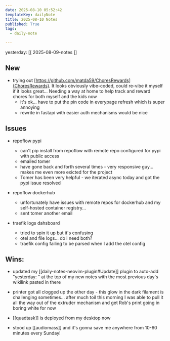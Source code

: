 ```yaml
---
date: 2025-08-10 05:52:42
templateKey: dailyNote
title: 2025-08-10 Notes
published: True
tags:
  - daily-note

---
```


yesterday: [[ 2025-08-09-notes ]]

## New

- trying out [https://github.com/matda59/ChoresRewards](ChoresRewards). It looks obviously vibe-coded, could re-vibe it myself if it looks great... Needing a way at home to help track and reward chores for both myself and the kids now
  - it's ok... have to put the pin code in everypage refresh which is super annoying
  - rewrite in fastapi with easier auth mechanisms would be nice

## Issues

- repoflow pypi
  - can't pip install from repoflow with remote repo configured for pypi with public access
  - emailed tomer
  - have gone back and forth several times - very responsive guy... makes me even more exicted for the project
  - Tomer has been very helpful - we iterated async today and got the pypi issue resolved

- repoflow dockerhub
  - unfortunately have issues with remote repos for dockerhub and my self-hosted container registry... 
  - sent tomer another email

- traefik logs dahsboard
  - tried to spin it up but it's confusing
  - otel and file logs... do i need both?
  - traefik config failing to be parsed when I add the otel config

## Wins:

- updated my [[daily-notes-neovim-plugin#Update]] plugin to auto-add "yesterday: " at the top of my new notes with the most previous day's wikilink pasted in there
- printer got all clogged up the other day - this glow in the dark filament is
challenging sometimes... after much toil this morning I was able to pull it all
the way out of the extruder mechanism and get Rob's print going in boring white
for now

- [[quadtask]] is deployed from my desktop now

- stood up [[audiomass]] and it's gonna save me anywhere from 10-60 minutes every Sunday!
